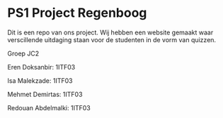 # PS1 Project Regenboog
Dit is een repo van ons project. Wij hebben een website gemaakt waar verscillende uitdaging staan voor de studenten in de vorm van quizzen.

Groep JC2

Eren Doksanbir: 1ITF03

Isa Malekzade: 1ITF03

Mehmet Demirtas: 1ITF03

Redouan Abdelmalki: 1ITF03
